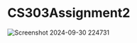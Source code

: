# CS303Assignment2

![Screenshot 2024-09-30 224731](https://github.com/user-attachments/assets/11c69150-96e2-46de-9c6f-faf69cff1eb0)
